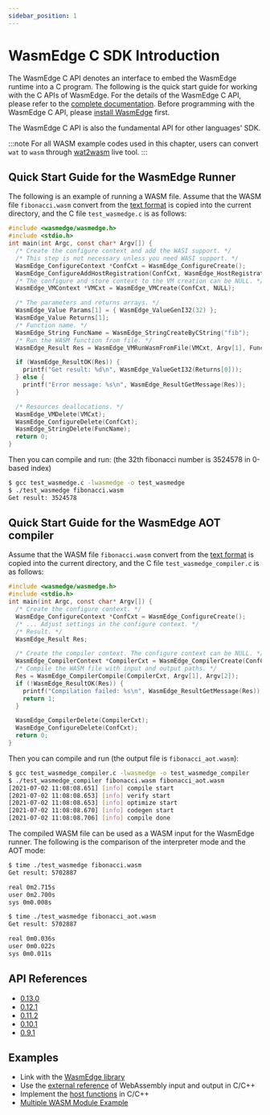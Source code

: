 ```yaml
---
sidebar_position: 1
---
```


# WasmEdge C SDK Introduction

The WasmEdge C API denotes an interface to embed the WasmEdge runtime into a C program. The following is the quick start guide for working with the C APIs of WasmEdge. For the details of the WasmEdge C API, please refer to the [complete documentation](reference/latest.md). Before programming with the WasmEdge C API, please [install WasmEdge](../../start/install.md#install) first.

The WasmEdge C API is also the fundamental API for other languages' SDK.

<!-- prettier-ignore -->
:::note
For all WASM example codes used in this chapter, users can convert `wat` to `wasm` through [wat2wasm](https://webassembly.github.io/wabt/demo/wat2wasm/) live tool.
:::

## Quick Start Guide for the WasmEdge Runner

The following is an example of running a WASM file. Assume that the WASM file `fibonacci.wasm` convert from the [text format](https://github.com/WasmEdge/WasmEdge/raw/master/examples/wasm/fibonacci.wat) is copied into the current directory, and the C file `test_wasmedge.c` is as follows:

```c
#include <wasmedge/wasmedge.h>
#include <stdio.h>
int main(int Argc, const char* Argv[]) {
  /* Create the configure context and add the WASI support. */
  /* This step is not necessary unless you need WASI support. */
  WasmEdge_ConfigureContext *ConfCxt = WasmEdge_ConfigureCreate();
  WasmEdge_ConfigureAddHostRegistration(ConfCxt, WasmEdge_HostRegistration_Wasi);
  /* The configure and store context to the VM creation can be NULL. */
  WasmEdge_VMContext *VMCxt = WasmEdge_VMCreate(ConfCxt, NULL);

  /* The parameters and returns arrays. */
  WasmEdge_Value Params[1] = { WasmEdge_ValueGenI32(32) };
  WasmEdge_Value Returns[1];
  /* Function name. */
  WasmEdge_String FuncName = WasmEdge_StringCreateByCString("fib");
  /* Run the WASM function from file. */
  WasmEdge_Result Res = WasmEdge_VMRunWasmFromFile(VMCxt, Argv[1], FuncName, Params, 1, Returns, 1);

  if (WasmEdge_ResultOK(Res)) {
    printf("Get result: %d\n", WasmEdge_ValueGetI32(Returns[0]));
  } else {
    printf("Error message: %s\n", WasmEdge_ResultGetMessage(Res));
  }

  /* Resources deallocations. */
  WasmEdge_VMDelete(VMCxt);
  WasmEdge_ConfigureDelete(ConfCxt);
  WasmEdge_StringDelete(FuncName);
  return 0;
}
```

Then you can compile and run: (the 32th fibonacci number is 3524578 in 0-based index)

```bash
$ gcc test_wasmedge.c -lwasmedge -o test_wasmedge
$ ./test_wasmedge fibonacci.wasm
Get result: 3524578
```

## Quick Start Guide for the WasmEdge AOT compiler

Assume that the WASM file `fibonacci.wasm` convert from the [text format](https://github.com/WasmEdge/WasmEdge/raw/master/examples/wasm/fibonacci.wat) is copied into the current directory, and the C file `test_wasmedge_compiler.c` is as follows:

```c
#include <wasmedge/wasmedge.h>
#include <stdio.h>
int main(int Argc, const char* Argv[]) {
  /* Create the configure context. */
  WasmEdge_ConfigureContext *ConfCxt = WasmEdge_ConfigureCreate();
  /* ... Adjust settings in the configure context. */
  /* Result. */
  WasmEdge_Result Res;

  /* Create the compiler context. The configure context can be NULL. */
  WasmEdge_CompilerContext *CompilerCxt = WasmEdge_CompilerCreate(ConfCxt);
  /* Compile the WASM file with input and output paths. */
  Res = WasmEdge_CompilerCompile(CompilerCxt, Argv[1], Argv[2]);
  if (!WasmEdge_ResultOK(Res)) {
    printf("Compilation failed: %s\n", WasmEdge_ResultGetMessage(Res));
    return 1;
  }

  WasmEdge_CompilerDelete(CompilerCxt);
  WasmEdge_ConfigureDelete(ConfCxt);
  return 0;
}
```

Then you can compile and run (the output file is `fibonacci_aot.wasm`):

```bash
$ gcc test_wasmedge_compiler.c -lwasmedge -o test_wasmedge_compiler
$ ./test_wasmedge_compiler fibonacci.wasm fibonacci_aot.wasm
[2021-07-02 11:08:08.651] [info] compile start
[2021-07-02 11:08:08.653] [info] verify start
[2021-07-02 11:08:08.653] [info] optimize start
[2021-07-02 11:08:08.670] [info] codegen start
[2021-07-02 11:08:08.706] [info] compile done
```

The compiled WASM file can be used as a WASM input for the WasmEdge runner. The following is the comparison of the interpreter mode and the AOT mode:

```bash
$ time ./test_wasmedge fibonacci.wasm
Get result: 5702887

real 0m2.715s
user 0m2.700s
sys 0m0.008s

$ time ./test_wasmedge fibonacci_aot.wasm
Get result: 5702887

real 0m0.036s
user 0m0.022s
sys 0m0.011s
```

## API References

- [0.13.0](reference/latest.md)
- [0.12.1](reference/0.12.x.md)
- [0.11.2](reference/0.11.x.md)
- [0.10.1](reference/0.10.x.md)
- [0.9.1](reference/0.9.x.md)

## Examples

- Link with the [WasmEdge library](library.md)
- Use the [external reference](externref.md) of WebAssembly input and output in C/C++
- Implement the [host functions](host_function.md) in C/C++
- [Multiple WASM Module Example](multiple_modules.md)
